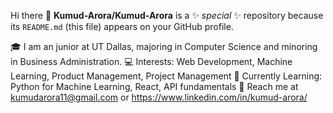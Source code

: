 Hi there 👋
**Kumud-Arora/Kumud-Arora** is a ✨ _special_ ✨ repository because its `README.md` (this file) appears on your GitHub profile.

🎓 I am an junior at UT Dallas, majoring in Computer Science and minoring in Business Administration.
💻 Interests: Web Development, Machine Learning, Product Management, Project Management
🌱 Currently Learning: Python for Machine Learning, React, API fundamentals
📨 Reach me at kumudarora11@gmail.com or https://www.linkedin.com/in/kumud-arora/

